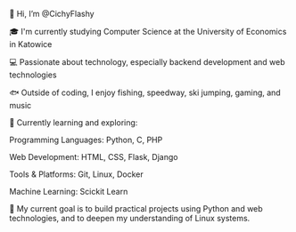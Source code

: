 👋 Hi, I’m @CichyFlashy

🎓 I'm currently studying Computer Science at the University of Economics in Katowice

💻 Passionate about technology, especially backend development and web technologies

🐟 Outside of coding, I enjoy fishing, speedway, ski jumping, gaming, and music

🌱 Currently learning and exploring:

Programming Languages: Python, C, PHP

Web Development: HTML, CSS, Flask, Django

Tools & Platforms: Git, Linux, Docker

Machine Learning: Scickit Learn

🎯 My current goal is to build practical projects using Python and web technologies, and to deepen my understanding of Linux systems.
